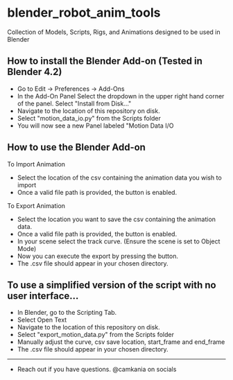 # blender_robot_anim_tools
 Collection of Models, Scripts, Rigs, and Animations designed to be used in Blender

How to install the Blender Add-on (Tested in Blender 4.2) 
---------------------------------------------------------
- Go to Edit -> Preferences -> Add-Ons 
- In the Add-On Panel Select the dropdown in the upper right hand corner of the panel. Select "Install from Disk..."
- Navigate to the location of this repository on disk.
- Select "motion_data_io.py" from the Scripts folder
- You will now see a new Panel labeled "Motion Data I/O

How to use the Blender Add-on
-----------------------------
To Import Animation 
- Select the location of the csv containing the animation data you wish to import
- Once a valid file path is provided, the button is enabled. 

To Export Animation
- Select the location you want to save the csv containing the animation data.
- Once a valid file path is provided, the button is enabled.
- In your scene select the track curve. (Ensure the scene is set to Object Mode)
- Now you can execute the export by pressing the button.
- The .csv file should appear in your chosen directory. 

To use a simplified version of the script with no user interface...
-------------------------------------------------------------------
- In Blender, go to the Scripting Tab. 
- Select Open Text
- Navigate to the location of this repository on disk.
- Select "export_motion_data.py" from the Scripts folder
- Manually adjust the curve, csv save location, start_frame and end_frame
- The .csv file should appear in your chosen directory. 

-------------------------------------------------------------------
- Reach out if you have questions. @camkania on socials
